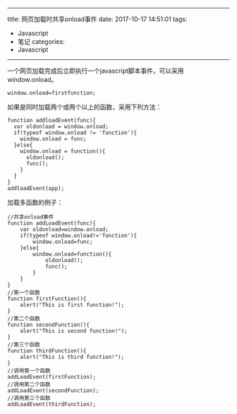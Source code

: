 
---
title: 网页加载时共享onload事件
date: 2017-10-17 14:51:01
tags:
- Javascript
- 笔记
categories: 
- Javascript
---


一个网页加载完成后立即执行一个javascript脚本事件，可以采用window.onload。
```
window.onload=firstfunction;
```
如果是同时加载两个或两个以上的函数，采用下列方法：
```
function addloadEvent(func){
  var oldonload = window.onload;
  if(typeof window.onload != 'function'){
    window.onload = func;
  }else{
    window.onload = function(){
      oldonload();
      func();
    }
  }
}
addloadEvent(app);
```
加载多函数的例子：
```
//共享onload事件
function addLoadEvent(func){
    var oldonload=window.onload;
    if(typeof window.onload!='function'){
        window.onload=func;    
    }else{
        window.onload=function(){
            oldonload();
            func();
        }
    }
}
//第一个函数
function firstFunction(){
    alert("This is first function!");    
}
//第二个函数
function secondFunction(){
    alert("This is second function!");    
}
//第三个函数
function thirdFunction(){
    alert("This is third function!");    
}
//调用第一个函数
addLoadEvent(firstFunction);
//调用第二个函数
addLoadEvent(secondFunction);
//调用第三个函数
addLoadEvent(thirdFunction);
```